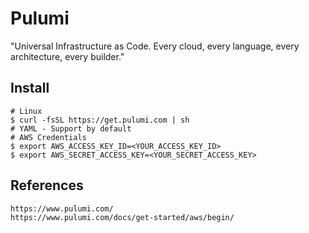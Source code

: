 Pulumi
=======

"Universal Infrastructure as Code. Every cloud, every language, every architecture, every builder."

Install
-------

    # Linux
    $ curl -fsSL https://get.pulumi.com | sh
    # YAML - Support by default
    # AWS Credentials
    $ export AWS_ACCESS_KEY_ID=<YOUR_ACCESS_KEY_ID> 
    $ export AWS_SECRET_ACCESS_KEY=<YOUR_SECRET_ACCESS_KEY>

References
----------

    https://www.pulumi.com/
    https://www.pulumi.com/docs/get-started/aws/begin/


